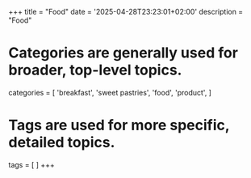 +++
title = "Food"
date = '2025-04-28T23:23:01+02:00'
description = "Food"
# Categories are generally used for broader, top-level topics.
categories = [
 'breakfast',
 'sweet pastries',
 'food',
 'product',
]
# Tags are used for more specific, detailed topics.
tags = [
]
+++
